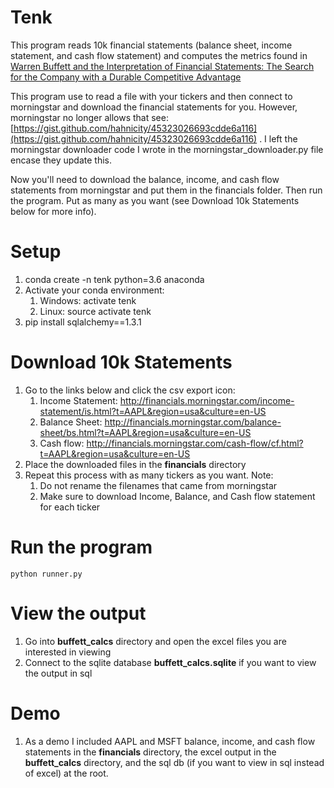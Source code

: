 # Tenk

This program reads 10k financial statements (balance sheet, income statement, and cash flow statement) and computes the metrics found in [Warren Buffett and the Interpretation of Financial Statements: The Search for the Company with a Durable Competitive Advantage](https://www.amazon.com/Warren-Buffett-Interpretation-Financial-Statements/dp/1416573186)

This program use to read a file with your tickers and then connect to morningstar and download the financial statements for you. However, morningstar no longer allows that see: [https://gist.github.com/hahnicity/45323026693cdde6a116](https://gist.github.com/hahnicity/45323026693cdde6a116) . I left the morningstar downloader code I wrote in the morningstar_downloader.py file encase they update this.

Now you'll need to download the balance, income, and cash flow statements from morningstar and put them in the financials folder. Then run the program. Put as many as you want (see Download 10k Statements below for more info).

# Setup
1. conda create -n tenk python=3.6 anaconda
2. Activate your conda environment:
    1. Windows: activate tenk
    2. Linux: source activate tenk
3. pip install sqlalchemy==1.3.1

# Download 10k Statements
1. Go to the links below and click the csv export icon:
    1. Income Statement: http://financials.morningstar.com/income-statement/is.html?t=AAPL&region=usa&culture=en-US
    2. Balance Sheet: http://financials.morningstar.com/balance-sheet/bs.html?t=AAPL&region=usa&culture=en-US
    3. Cash flow: http://financials.morningstar.com/cash-flow/cf.html?t=AAPL&region=usa&culture=en-US
2. Place the downloaded files in the **financials** directory
3. Repeat this process with as many tickers as you want. Note:
    1. Do not rename the filenames that came from morningstar
    2. Make sure to download Income, Balance, and Cash flow statement for each ticker

# Run the program
`python runner.py`

# View the output
1. Go into **buffett_calcs** directory and open the excel files you are interested in viewing
2. Connect to the sqlite database **buffett_calcs.sqlite** if you want to view the output in sql

# Demo
1. As a demo I included AAPL and MSFT balance, income, and cash flow statements in the **financials** directory, the excel output in the **buffett_calcs** directory, and the sql db (if you want to view in sql instead of excel) at the root.